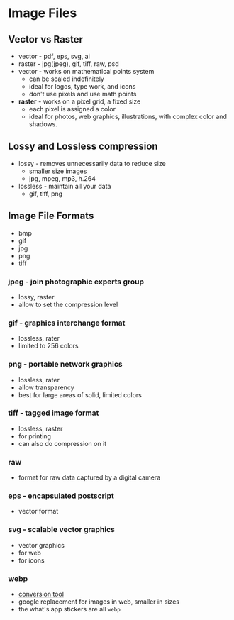 # Image Files

## Vector vs Raster

- vector - pdf, eps, svg, ai
- raster - jpg(jpeg), gif, tiff, raw, psd
- vector - works on mathematical points system
    - can be scaled indefinitely
    - ideal for logos, type work, and icons
    - don't use pixels and use math points
- **raster** - works on a pixel grid, a fixed size
    - each pixel is assigned a color
    - ideal for photos, web graphics, illustrations, with complex
    color and shadows.

## Lossy and Lossless compression

- lossy - removes unnecessarily data to reduce size
    - smaller size images
    - jpg, mpeg, mp3, h.264
- lossless - maintain all your data
    - gif, tiff, png

## Image File Formats

- bmp
- gif
- jpg
- png
- tiff

### jpeg - join photographic experts group

- lossy, raster
- allow to set the compression level

### gif - graphics interchange format

- lossless, rater
- limited to 256 colors

### png - portable network graphics

- lossless, rater
- allow transparency
- best for large areas of solid, limited colors

### tiff - tagged image format

- lossless, raster
- for printing
- can also do compression on it

### raw

- format for raw data captured by a digital camera

### eps - encapsulated postscript

- vector format

### svg - scalable vector graphics

- vector graphics
- for web
- for icons

### webp

- [conversion tool](https://www.youtube.com/watch?v=oedJ-taJ4fg)
- google replacement for images in web, smaller in sizes
- the what's app stickers are all `webp`
